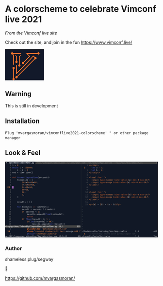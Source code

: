 # A colorscheme to celebrate Vimconf live 2021
_From the Vimconf live site_

Check out the site, and join in the fun
https://www.vimconf.live/

![Vimconf live 2021](img/logo-small.png)

## Warning
This is still in development

## Installation
```VimL
Plug 'mvargasmoran/vimconflive2021-colorscheme' " or other package manager
```
## Look & Feel

![Vimconf live 2021](img/looks.png)


### Author
shameless plug/segway

🥳

https://github.com/mvargasmoran/


